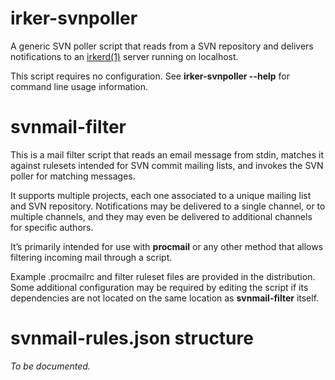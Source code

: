irker-svnpoller
===============

A generic SVN poller script that reads from a SVN repository and delivers
notifications to an [irkerd(1)][irkerd] server running on localhost.

This script requires no configuration. See **irker-svnpoller --help** for
command line usage information.

[irkerd]: http://www.catb.org/esr/irker/


svnmail-filter
==============

This is a mail filter script that reads an email message from stdin, matches
it against rulesets intended for SVN commit mailing lists, and invokes the SVN
poller for matching messages.

It supports multiple projects, each one associated to a unique mailing list and
SVN repository. Notifications may be delivered to a single channel, or to
multiple channels, and they may even be delivered to additional channels for
specific authors.

It’s primarily intended for use with **procmail** or any other method that
allows filtering incoming mail through a script.

Example .procmailrc and filter ruleset files are provided in the distribution.
Some additional configuration may be required by editing the script if its
dependencies are not located on the same location as **svnmail-filter** itself.


svnmail-rules.json structure
============================

*To be documented.*
